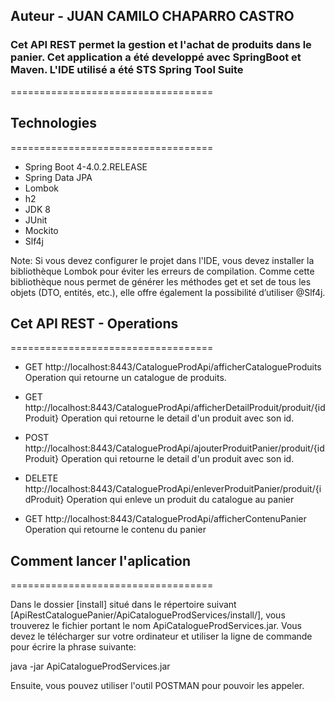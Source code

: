 ## Auteur - JUAN CAMILO CHAPARRO CASTRO
### Cet API REST permet la gestion et l'achat de produits dans le panier. Cet application a été developpé avec SpringBoot et Maven. L'IDE utilisé a été STS Spring Tool Suite
===================================

## Technologies
===================================
* Spring Boot 4-4.0.2.RELEASE
* Spring Data JPA
* Lombok
* h2
* JDK 8
* JUnit
* Mockito
* Slf4j

Note: Si vous devez configurer le projet dans l'IDE, vous devez installer la bibliothèque Lombok pour éviter les erreurs de compilation. Comme cette bibliothèque nous permet de générer les méthodes get et set de tous les objets (DTO, entités, etc.), elle offre également la possibilité d’utiliser @Slf4j.


## Cet API REST - Operations
===================================

* GET http://localhost:8443/CatalogueProdApi/afficherCatalogueProduits
  Operation qui retourne un catalogue de produits.
  
* GET http://localhost:8443/CatalogueProdApi/afficherDetailProduit/produit/{idProduit}
  Operation qui retourne le detail d'un produit avec son id.
  
* POST  http://localhost:8443/CatalogueProdApi/ajouterProduitPanier/produit/{idProduit}
  Operation qui retourne le detail d'un produit avec son id.

* DELETE http://localhost:8443/CatalogueProdApi/enleverProduitPanier/produit/{idProduit}
  Operation qui enleve un produit du catalogue au panier
  
* GET http://localhost:8443/CatalogueProdApi/afficherContenuPanier
  Operation qui retourne le contenu du panier
  
  
## Comment lancer l'aplication
===================================

Dans le dossier [install] situé dans le répertoire suivant [ApiRestCataloguePanier/ApiCatalogueProdServices/install/], vous trouverez le fichier portant le nom ApiCatalogueProdServices.jar.
Vous devez le télécharger sur votre ordinateur et utiliser la ligne de commande pour écrire la phrase suivante:

java -jar ApiCatalogueProdServices.jar

Ensuite, vous pouvez utiliser l'outil POSTMAN pour pouvoir les appeler.
